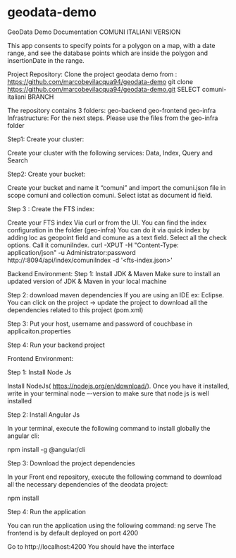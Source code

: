 # geodata-demo
GeoData Demo Documentation
COMUNI ITALIANI VERSION

This app consents to specify points for a polygon on a map, with a date range, and see the database points which are inside the polygon and insertionDate in the range.


Project Repository:
Clone the project geodata demo from : https://github.com/marcobevilacqua94/geodata-demo
git clone https://github.com/marcobevilacqua94/geodata-demo.git
SELECT comuni-italiani BRANCH

The repository contains 3 folders:
geo-backend
geo-frontend
geo-infra
Infrastructure:
For the next steps. Please use the files from the geo-infra folder

Step1: Create your cluster:

Create your cluster with the following services: Data, Index, Query and Search

Step2: Create your bucket:

Create your bucket and name it “comuni” and import the comuni.json file in scope comuni and collection comuni. Select istat as document id field.

Step 3 : Create the FTS index:

Create your FTS index Via curl or from the UI. You can find the index configuration in the folder (geo-infra)
You can do it via quick index by adding loc as geopoint field and comune as a text field. Select all the check options. Call it comuniIndex.
curl -XPUT -H "Content-Type: application/json" -u Administrator:password http://<host>:8094/api/index/comuniIndex -d 
'<fts-index.json>'

Backend Environment:
Step 1: Install JDK & Maven
Make sure to install an updated version of JDK & Maven in your local machine

Step 2: download maven dependencies
If you are using an IDE ex: Eclipse. You can click on the project -> update the project to download all the dependencies related to this project (pom.xml)

Step 3: Put your host, username and password of couchbase in applicaiton.properties

Step 4: Run your backend project

Frontend Environment:

Step 1: Install Node Js

Install NodeJs( https://nodejs.org/en/download/). Once you have it installed, write in your terminal node –-version to make sure that node js is well installed


Step 2: Install Angular Js

In your terminal, execute the following command to install globally the angular cli:

npm install -g @angular/cli

Step 3: Download the project dependencies

In your Front end repository, execute the following command to download all the necessary dependencies of the deodata project:

 npm install 

Step 4: Run the application

You can run the application using the following command: ng serve The frontend is by default deployed on port 4200



Go to http://localhost:4200 You should have the interface



	
